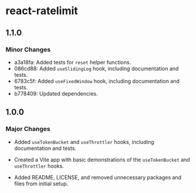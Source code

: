 # react-ratelimit

## 1.1.0

### Minor Changes

- a3a18fa: Added tests for `reset` helper functions.
- 086cd88: Added `useSlidingLog` hook, including documentation and tests.
- 6783c5f: Added `useFixedWindow` hook, including documentation and tests.
- b778409: Updated dependencies.

## 1.0.0

### Major Changes

- Added `useTokenBucket` and `useThrottler` hooks, including documentation and tests.

- Created a Vite app with basic demonstrations of the `useTokenBucket` and `useThrottler` hooks.

- Added README, LICENSE, and removed unnecessary packages and files from initial setup.

